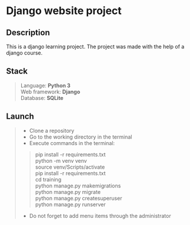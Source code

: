 # Django website project
## Description
This is a django learning project. The project was made with the help of a django course.

## Stack

>Language: __Python 3__<br>
Web framework: __Django__<br>
Database: __SQLite__<br>

## Launch

>- Clone a repository<br>
>- Go to the working directory in the terminal <br>
>- Execute commands in the terminal:<br>
>>pip install -r requirements.txt<br>
python -m venv venv<br>
source venv/Scripts/activate<br>
pip install -r requirements.txt<br>
cd training<br>
python manage.py makemigrations<br>
python manage.py migrate<br>
python manage.py createsuperuser<br>
python manage.py runserver<br>
> - Do not forget to add menu items through the administrator